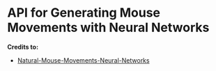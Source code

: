 # API for Generating Mouse Movements with Neural Networks

__Credits to:__
* [Natural-Mouse-Movements-Neural-Networks](https://github.com/DaiCapra/Natural-Mouse-Movements-Neural-Networks)
